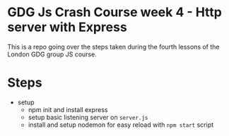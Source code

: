 # GDG Js Crash Course week 4 - Http server with Express

This is a repo going over the steps taken during the fourth lessons of the London GDG group JS course.

# Steps

* setup
    - npm init and install express
    - setup basic listening server on `server.js`
    - install and setup nodemon for easy reload with `npm start` script